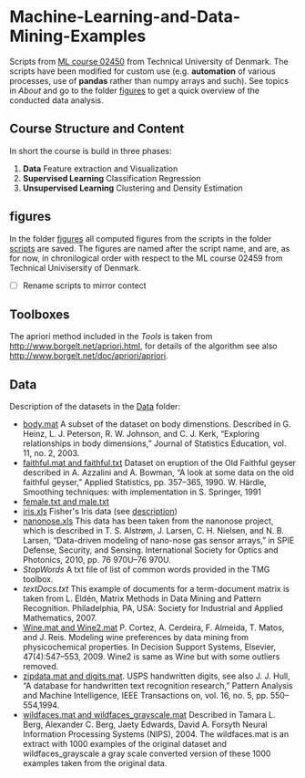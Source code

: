 # Machine-Learning-and-Data-Mining-Examples

Scripts from [ML course 02450](https://kurser.dtu.dk/course/02450) from Technical University of Denmark. The scripts have been modified for custom use (e.g. **automation** of various processes, use of **pandas** rather than numpy arrays and such). See topics in *About* and go to the folder [figures](figures) to get a quick overview of the conducted data analysis. 

## Course Structure and Content

In short the course is build in three phases:
1. **Data** Feature extraction and Visualization
2. **Supervised Learning** Classification Regression
3. **Unsupervised Learning** Clustering and Density Estimation

## figures
In the folder [figures](figures) all computed figures from the scripts in the folder [scripts](scripts) are saved. The figures are named after the script name, and are, as for now, in chronilogical order with respect to the ML course 02459 from Technical Univisersity of Denmark. 

- [ ] Rename scripts to mirror contect

## Toolboxes

The apriori method included in the *Tools* is taken from http://www.borgelt.net/apriori.html, for
details of the algorithm see also http://www.borgelt.net/doc/apriori/apriori.

## Data

Description of the datasets in the [Data](Data) folder:

- [body.mat](http://www.sci.usq.edu.au/courses/STA3301/resources/Data/) A subset of the dataset on body dimenstions. Described in 
G. Heinz, L. J. Peterson, R. W. Johnson, and C. J. Kerk, “Exploring relationships in body dimensions,” Journal of Statistics Education, vol. 11, no. 2, 2003.
- [faithful.mat and faithful.txt](https://www.jstor.org/stable/2347385?seq=1) Dataset on eruption of the Old Faithful geyser described in
A. Azzalini and A. Bowman, “A look at some data on the old faithful geyser,” Applied Statistics, pp. 357–365, 1990.
W. Härdle, Smoothing techniques: with implementation in S. Springer, 1991
- [female.txt and male.txt](http://www.cs.cmu.edu/afs/cs/project/ai-repository/ai/areas/nlp/corpora/names/)
- [iris.xls](http://archive.ics.uci.edu/ml/datasets/Iris) Fisher's Iris data (see [description](http://en.wikipedia.org/wiki/Iris_flower_data_set))
- [nanonose.xls](http://www.nanonose.dk) This data has been taken from the nanonose project, which is described in T. S. Alstrøm, J. Larsen, C. H. Nielsen, and N. B. Larsen, “Data-driven modeling of nano-nose gas sensor arrays,” in SPIE Defense, Security, and Sensing. International Society for Optics and Photonics, 2010, pp. 76 970U–76 970U.
- *StopWords* A txt file of list of common words provided in the TMG toolbox.
- *textDocs.txt* This example of documents for a term-document matrix is taken from L. Eldén, Matrix Methods in Data Mining and Pattern Recognition. Philadelphia, PA, USA: Society for Industrial and Applied Mathematics, 2007.
- [Wine.mat and Wine2.mat](http://archive.ics.uci.edu/ml/datasets/Wine+Quality) P. Cortez, A. Cerdeira, F. Almeida, T. Matos, and J. Reis. Modeling wine preferences by data mining from physicochemical properties. In Decision Support Systems, Elsevier, 47(4):547–553, 2009. Wine2 is same as Wine but with some outliers removed.
- [zipdata.mat and digits.mat](http://www.cad.zju.edu.cn/home/dengcai/Data/MLData.html). USPS handwritten digits, see also J. J. Hull, “A database for handwritten text recognition research,” Pattern Analysis and Machine Intelligence, IEEE Transactions on, vol. 16, no. 5, pp. 550–554,1994.
- [wildfaces.mat and wildfaces_grayscale.mat]( http://tamaraberg.com/faceDataset/) Described in Tamara L. Berg, Alexander C. Berg, Jaety Edwards, David A. Forsyth 
Neural Information Processing Systems (NIPS), 2004. The wildfaces.mat is an extract with 1000 examples of the original dataset and wildfaces_grayscale a gray scale converted version of these 1000 examples taken from the original data.
